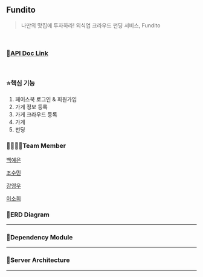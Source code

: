## Fundito
> 나만의 맛집에 투자하라! 외식업 크라우드 펀딩 서비스, Fundito

<br>

### 📂[API Doc Link](https://github.com/Fundito/Fundito-Server/wiki)

<br>

### ⭐️핵심 기능
1. 페이스북 로그인 & 회원가입
2. 가게 정보 등록
3. 가게 크라우드 등록
4. 가게 
5. 펀딩 


### 👩‍👩‍👧‍👦Team Member

[백예은](https://github.com/bye0520)

[조수민](https://github.com/ChoSooMin)

[강영우](https://github.com/rdd9223)

[이소희](https://github.com/dlthgml1997)





### 📝ERD Diagram
------





### 📖Dependency Module
------





### 📕Server Architecture

------



